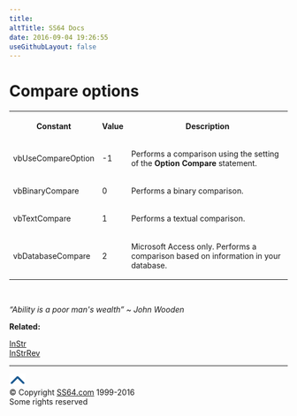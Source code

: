 ```yaml
---
title:
altTitle: SS64 Docs
date: 2016-09-04 19:26:55
useGithubLayout: false
---
```

<!-- #BeginLibraryItem "/Library/head_access.lbi" --><!-- #EndLibraryItem --><h1>Compare options </h1>
<table><tbody><tr><th><p>Constant</p></th><th><p>Value</p></th><th><p>Description</p></th></tr>
<tr><td><p>vbUseCompareOption</p></td>
<td><p>-1</p></td><td><p>Performs a comparison using the setting of the <strong>Option Compare</strong> statement.</p></td></tr>
<tr><td><p>vbBinaryCompare</p></td><td><p>0</p></td><td><p>Performs a binary comparison.</p></td></tr>
<tr><td><p>vbTextCompare</p></td>
<td><p>1</p></td><td><p>Performs a textual comparison.</p></td></tr>
<tr><td><p>vbDatabaseCompare</p></td><td><p>2</p></td><td><p>Microsoft Access only. Performs a comparison based on information in your database.</p></td></tr></tbody></table><b><br>
</b>
<p class="quote"><i>“Ability is a poor man's wealth” ~ John Wooden</i></p>
<p><b>Related:</b></p>
<p><a href="instr.html">InStr</a> <br>
<a href="instrrev.html">InStrRev</a></p><!-- #BeginLibraryItem "/Library/foot_access.lbi" --><p>
<!-- access -->

<hr>
<div id="bl" class="footer"><a href="accompare.html#"><img src="../images/top.png" width="30" height="22" alt="Back to the Top"></a></div>
<div id="br" class="footer, tagline">© Copyright <a href="http://ss64.com/">SS64.com</a> 1999-2016<br>
Some rights reserved</div><!-- #EndLibraryItem -->

